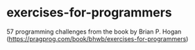 # exercises-for-programmers
57 programming challenges from the book by Brian P. Hogan (https://pragprog.com/book/bhwb/exercises-for-programmers)
